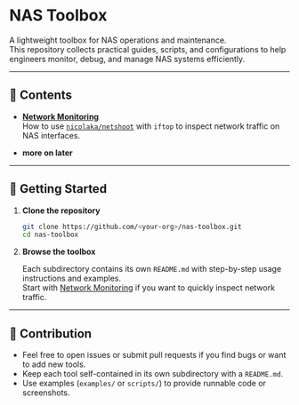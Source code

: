 # NAS Toolbox

A lightweight toolbox for NAS operations and maintenance.  
This repository collects practical guides, scripts, and configurations to help engineers monitor, debug, and manage NAS systems efficiently.

---

## 📖 Contents

- **[Network Monitoring](net-monitor/README.md)**  
  How to use [`nicolaka/netshoot`](https://github.com/nicolaka/netshoot) with `iftop` to inspect network traffic on NAS interfaces.

- **more on later**

---

## 🚀 Getting Started

1. **Clone the repository**

   ```bash
   git clone https://github.com/<your-org>/nas-toolbox.git
   cd nas-toolbox
   ```

2. **Browse the toolbox**

   Each subdirectory contains its own `README.md` with step-by-step usage instructions and examples.  
   Start with [Network Monitoring](net-monitor/README.md) if you want to quickly inspect network traffic.

---

## 🤝 Contribution

- Feel free to open issues or submit pull requests if you find bugs or want to add new tools.  
- Keep each tool self-contained in its own subdirectory with a `README.md`.  
- Use examples (`examples/` or `scripts/`) to provide runnable code or screenshots.
